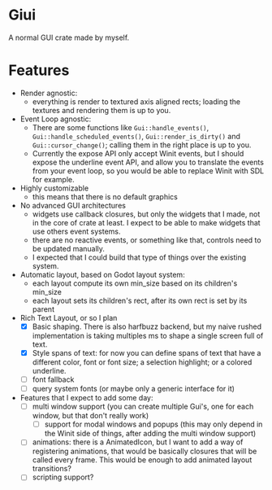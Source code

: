 # Giui

A normal GUI crate made by myself.

# Features

- Render agnostic:
  - everything is render to textured axis aligned rects; loading the textures
    and rendering them is up to you.
- Event Loop agnostic:
  - There are some functions like `Gui::handle_events()`,
    `Gui::handle_scheduled_events()`, `Gui::render_is_dirty()` and
    `Gui::cursor_change()`; calling them in the right place is up to you.
  - Currently the expose API only accept Winit events, but I should expose the
    underline event API, and allow you to translate the events from your event
    loop, so you would be able to replace Winit with SDL for example.
- Highly customizable
  - this means that there is no default graphics
- No advanced GUI architectures
  - widgets use callback closures, but only the widgets that I made, not in the
    core of crate at least. I expect to be able to make widgets that use others
    event systems.
  - there are no reactive events, or something like that, controls need to be
    updated manually.
  - I expected that I could build that type of things over the existing system.
- Automatic layout, based on Godot layout system:
  - each layout compute its own min_size based on its children's min_size
  - each layout sets its children's rect, after its own rect is set by its
    parent
- Rich Text Layout, or so I plan
  - [x] Basic shaping. There is also harfbuzz backend, but my naive rushed
  implementation is taking multiples ms to shape a single screen full of text.
  - [x] Style spans of text: for now you can define spans of text that have a
  different color, font or font size; a selection highlight; or a colored
  underline.
  - [ ] font fallback
  - [ ] query system fonts (or maybe only a generic interface for it)

- Features that I expect to add some day:
  - [ ] multi window support (you can create multiple Gui's, one for each window,
  but that don't really work)
    - [ ] support for modal windows and popups (this may only depend in the Winit
    side of things, after adding the multi window support)
  - [ ] animations: there is a AnimatedIcon, but I want to add a way of
  registering animations, that would be basically closures that will be called
  every frame. This would be enough to add animated layout transitions?
  - [ ] scripting support?
